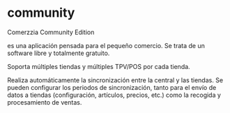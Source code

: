 # community
Comerzzia Community Edition

es una aplicación pensada para el pequeño comercio. Se trata de un software libre y totalmente gratuito. 

Soporta múltiples tiendas y múltiples TPV/POS por cada tienda. 

Realiza automáticamente la sincronización entre la central y las tiendas. Se pueden configurar los periodos de sincronización, tanto para el envío de datos a tiendas (configuración, artículos, precios, etc.) como la recogida y procesamiento de ventas.
